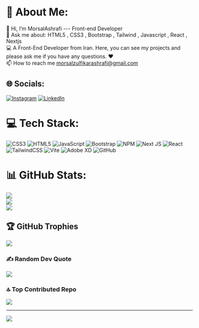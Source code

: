 


# 💫 About Me:
👋 Hi, I’m MorsalAshrafi  --- Front-end Developer <br>💬 Ask me about: HTML5 , CSS3 , Bootstrap , Tailwind , Javascript , React , Nextjs<br>💻 A Front-End Developer from Iran. Here, you can see my projects and please ask me if you have any questions. ♥️<br>📫 How to reach me morsalzulfikarashrafi@gmail.com


## 🌐 Socials:
[![Instagram](https://img.shields.io/badge/Instagram-%23E4405F.svg?logo=Instagram&logoColor=white)](https://instagram.com/ashrfai_frontend) [![LinkedIn](https://img.shields.io/badge/LinkedIn-%230077B5.svg?logo=linkedin&logoColor=white)](https://linkedin.com/in/morsalashrafi) 

# 💻 Tech Stack:
![CSS3](https://img.shields.io/badge/css3-%231572B6.svg?style=plastic&logo=css3&logoColor=white) ![HTML5](https://img.shields.io/badge/html5-%23E34F26.svg?style=plastic&logo=html5&logoColor=white) ![JavaScript](https://img.shields.io/badge/javascript-%23323330.svg?style=plastic&logo=javascript&logoColor=%23F7DF1E) ![Bootstrap](https://img.shields.io/badge/bootstrap-%238511FA.svg?style=plastic&logo=bootstrap&logoColor=white) ![NPM](https://img.shields.io/badge/NPM-%23CB3837.svg?style=plastic&logo=npm&logoColor=white) ![Next JS](https://img.shields.io/badge/Next-black?style=plastic&logo=next.js&logoColor=white) ![React](https://img.shields.io/badge/react-%2320232a.svg?style=plastic&logo=react&logoColor=%2361DAFB) ![TailwindCSS](https://img.shields.io/badge/tailwindcss-%2338B2AC.svg?style=plastic&logo=tailwind-css&logoColor=white) ![Vite](https://img.shields.io/badge/vite-%23646CFF.svg?style=plastic&logo=vite&logoColor=white) ![Adobe XD](https://img.shields.io/badge/Adobe%20XD-470137?style=plastic&logo=Adobe%20XD&logoColor=#FF61F6) ![GitHub](https://img.shields.io/badge/github-%23121011.svg?style=plastic&logo=github&logoColor=white)
# 📊 GitHub Stats:
![](https://github-readme-stats.vercel.app/api?username=morsalashrafi&theme=gotham&hide_border=false&include_all_commits=false&count_private=false)<br/>
![](https://github-readme-streak-stats.herokuapp.com/?user=morsalashrafi&theme=gotham&hide_border=false)<br/>
![](https://github-readme-stats.vercel.app/api/top-langs/?username=morsalashrafi&theme=gotham&hide_border=false&include_all_commits=false&count_private=false&layout=compact)

## 🏆 GitHub Trophies
![](https://github-profile-trophy.vercel.app/?username=morsalashrafi&theme=radical&no-frame=false&no-bg=false&margin-w=4)

### ✍️ Random Dev Quote
![](https://quotes-github-readme.vercel.app/api?type=horizontal&theme=radical)

### 🔝 Top Contributed Repo
![](https://github-contributor-stats.vercel.app/api?username=morsalashrafi&limit=5&theme=calm_pink&combine_all_yearly_contributions=true)

---
[![](https://visitcount.itsvg.in/api?id=morsalashrafi&icon=0&color=0)](https://visitcount.itsvg.in)

<!-- Proudly created with GPRM ( https://gprm.itsvg.in ) -->



<!---
morsalashrafi/morsalashrafi is a ✨ special ✨ repository because its `README.md` (this file) appears on your GitHub profile.
You can click the Preview link to take a look at your changes.
--->
